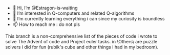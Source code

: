 - 👋 Hi, I’m @Estragon-is-waiting
- 👀 I’m interested in Q-computers and related Q-algorithms
- 🌱 I’m currently learning everything i can since my curiosity is boundless
- 📫 How to reach me : do not pls

This branch is a non-comprehensive list of the pieces of code i wrote to solve The Advent of code and Project euler tasks.
in \Others\ are puzzle solvers i did for fun (rubik's cube and other things i had in my bedroom).
